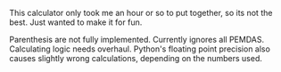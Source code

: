 This calculator only took me an hour or so to put together, so its not the best. Just wanted to make it for fun.

Parenthesis are not fully implemented. Currently ignores all PEMDAS. Calculating logic needs overhaul.
Python's floating point precision also causes slightly wrong calculations, depending on the numbers used.
